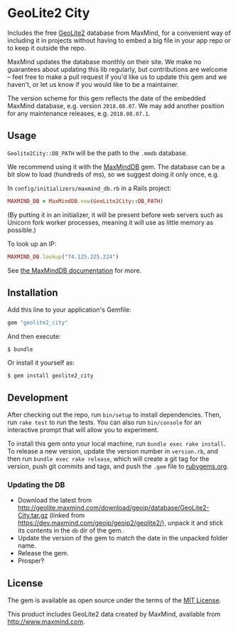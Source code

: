 # GeoLite2 City

Includes the free [GeoLite2](https://dev.maxmind.com/geoip/geoip2/geolite2/) database from MaxMind, for a convenient way of including it in projects without having to embed a big file in your app repo or to keep it outside the repo.

MaxMind updates the database monthly on their site. We make no guarantees about updating this lib regularly, but contributions are welcome – feel free to make a pull request if you'd like us to update this gem and we haven't, or let us know if you would like to be a maintainer.

The version scheme for this gem reflects the date of the embedded MaxMind database, e.g. version `2018.08.07`. We may add another position for any maintenance releases, e.g. `2018.08.07.1`.


## Usage

`Geolite2City::DB_PATH` will be the path to the `.mmdb` database.

We recommend using it with the [MaxMindDB](https://github.com/yhirose/maxminddb) gem. The database can be a bit slow to load (hundreds of ms), so we suggest doing it only once, e.g.

In `config/initializers/maxmind_db.rb` in a Rails project:

``` ruby
MAXMIND_DB = MaxMindDB.new(GeoLite2City::DB_PATH)
```

(By putting it in an initializer, it will be present before web servers such as Unicorn fork worker processes, meaning it will use as little memory as possible.)

To look up an IP:

``` ruby
MAXMIND_DB.lookup("74.125.225.224")
```

See [the MaxMindDB documentation](https://github.com/yhirose/maxminddb) for more.

## Installation

Add this line to your application's Gemfile:

``` ruby
gem "geolite2_city"
```

And then execute:

    $ bundle

Or install it yourself as:

    $ gem install geolite2_city


## Development

After checking out the repo, run `bin/setup` to install dependencies. Then, run `rake test` to run the tests. You can also run `bin/console` for an interactive prompt that will allow you to experiment.

To install this gem onto your local machine, run `bundle exec rake install`. To release a new version, update the version number in `version.rb`, and then run `bundle exec rake release`, which will create a git tag for the version, push git commits and tags, and push the `.gem` file to [rubygems.org](https://rubygems.org).

### Updating the DB

* Download the latest from <http://geolite.maxmind.com/download/geoip/database/GeoLite2-City.tar.gz> (linked from <https://dev.maxmind.com/geoip/geoip2/geolite2/>), unpack it and stick its contents in the `db` dir of the gem.
* Update the version of the gem to match the date in the unpacked folder name.
* Release the gem.
* Prosper‽


## License

The gem is available as open source under the terms of the [MIT License](http://opensource.org/licenses/MIT).

This product includes GeoLite2 data created by MaxMind, available from <http://www.maxmind.com>.
